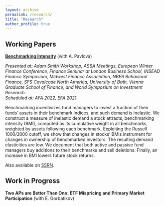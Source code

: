 ```yaml
---
layout: archive
permalink: /research/
title: "Research"
author_profile: true
---
```


## Working Papers

**[Benchmarking Intensity](http://staisiya.github.io/files/Pavlova_and_Sikorskaya_2021.pdf)** (with A. Pavlova)

*Presented at: Adam Smith Workshop, ASSA Meetings, European Winter Finance Conference, Finance Seminar at London Business School, INSEAD Finance Symposium, Midwest Finance Association, NBER Behavioral Finance, SFS Cavalcade North America, University of Bath, Vienna Graduate School of Finance, and World Symposium on Investment Research.*  
*Scheduled at: AFA 2022, EFA 2021.*

Benchmarking incentivizes fund managers to invest a fraction of their funds’ assets in their benchmark indices, and such demand is inelastic. We construct a measure of inelastic demand a stock attracts, benchmarking intensity (BMI), computed as its cumulative weight in all benchmarks, weighted by assets following each benchmark. Exploiting the Russell 1000/2000 cutoff, we show that changes in stocks’ BMIs instrument for changes in ownership of benchmarked investors. The resulting demand elasticities are low. We document that both active and passive fund managers buy additions to their benchmarks and sell deletions. Finally, an increase in BMI lowers future stock returns.

Also available on [SSRN](https://papers.ssrn.com/sol3/papers.cfm?abstract_id=3689959).

## Work in Progress

**Two APs are Better Than One: ETF Mispricing and Primary Market Participation** (with E. Gorbatikov)


<!-- {% if author.googlescholar %}
  You can also find my articles on <u><a href="{{author.googlescholar}}">my Google Scholar profile</a>.</u>
{% endif %}

{% include base_path %}

{% for post in site.research reversed %}
  {% include archive-single.html %}
{% endfor %}
-->
